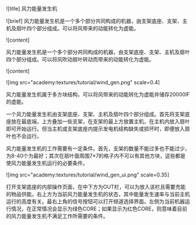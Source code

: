 ![title]
风力能量发生机

![brief]
风力能量发生机是一个多个部分共同构成的机器，由支架底座、支架、主机及扇叶四个部分组成。可以将风带来的动能转化为虚能。

![content]

风力能量发生机是一个多个部分共同构成的机器，由支架底座、支架、主机及扇叶四个部分组成。可以将风吹动扇叶转动而带来的动能转化为虚能。

![content]

![img src="academy:textures/tutorial/wind_gen.png" scale=0.4]

风力能量发生机属于多方块结构，可以将风带来的动能转化为虚能并储存20000IF的虚能。

一个风力能量发生机由支架底座、支架、主机及扇叶四个部分组成。首先将支架底座放在最底端，上方叠加一些支架，在支架的最上方放置主机，在主机内放入扇叶即可开始运行。但当主机或支架底座内提示发电机结构缺失或损坏时，即便放入扇叶也不会运行。

风力能量发生机的工作需要有一定条件。首先，支架的数量不能过多也不能过少，为8-40个为最好；其次在扇叶面周围7*7的格子内不可以有其他方块，这些都是使风力能量发生机运行的必要条件。

![img src="academy:textures/tutorial/wind_gen_ui.png" scale=0.35]

打开支架底座的内部操作页面，在中下方为OUT栏，可以为放入该栏且需要充能的物品供能。右上方为当前风力能量发生机的状态，其中能量发生速率与当前主机运行的高度有关。最右上角的信号按钮可以打开频道选择界面。左侧为当前机器运行情况，在正常情况会显示为绿色CORE；如果显示为红色CORE，则意味着目前的风力能量发生机不满足工作所需要的条件。